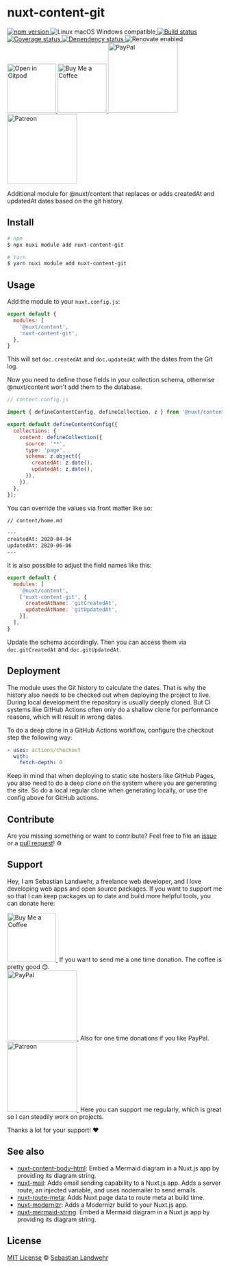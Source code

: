 <!-- TITLE/ -->
# nuxt-content-git
<!-- /TITLE -->

<!-- BADGES/ -->
<p>
  <a href="https://npmjs.org/package/nuxt-content-git">
    <img
      src="https://img.shields.io/npm/v/nuxt-content-git.svg"
      alt="npm version"
    >
  </a><img src="https://img.shields.io/badge/os-linux%20%7C%C2%A0macos%20%7C%C2%A0windows-blue" alt="Linux macOS Windows compatible"><a href="https://github.com/dword-design/nuxt-content-git/actions">
    <img
      src="https://github.com/dword-design/nuxt-content-git/workflows/build/badge.svg"
      alt="Build status"
    >
  </a><a href="https://codecov.io/gh/dword-design/nuxt-content-git">
    <img
      src="https://codecov.io/gh/dword-design/nuxt-content-git/branch/master/graph/badge.svg"
      alt="Coverage status"
    >
  </a><a href="https://david-dm.org/dword-design/nuxt-content-git">
    <img src="https://img.shields.io/david/dword-design/nuxt-content-git" alt="Dependency status">
  </a><img src="https://img.shields.io/badge/renovate-enabled-brightgreen" alt="Renovate enabled"><br/><a href="https://gitpod.io/#https://github.com/dword-design/nuxt-content-git">
    <img
      src="https://gitpod.io/button/open-in-gitpod.svg"
      alt="Open in Gitpod"
      width="114"
    >
  </a><a href="https://www.buymeacoffee.com/dword">
    <img
      src="https://www.buymeacoffee.com/assets/img/guidelines/download-assets-sm-2.svg"
      alt="Buy Me a Coffee"
      width="114"
    >
  </a><a href="https://paypal.me/SebastianLandwehr">
    <img
      src="https://sebastianlandwehr.com/images/paypal.svg"
      alt="PayPal"
      width="163"
    >
  </a><a href="https://www.patreon.com/dworddesign">
    <img
      src="https://sebastianlandwehr.com/images/patreon.svg"
      alt="Patreon"
      width="163"
    >
  </a>
</p>
<!-- /BADGES -->

<!-- DESCRIPTION/ -->
Additional module for @nuxt/content that replaces or adds createdAt and updatedAt dates based on the git history.
<!-- /DESCRIPTION -->

<!-- INSTALL/ -->
## Install

```bash
# npm
$ npx nuxi module add nuxt-content-git

# Yarn
$ yarn nuxi module add nuxt-content-git
```
<!-- /INSTALL -->

## Usage

Add the module to your `nuxt.config.js`:

```js
export default {
  modules: [
    '@nuxt/content',
    'nuxt-content-git',
  },
}
```

This will set `doc.createdAt` and `doc.updatedAt` with the dates from the Git log.

Now you need to define those fields in your collection schema, otherwise @nuxt/content won't add them to the database.

```js
// content.config.js

import { defineContentConfig, defineCollection, z } from '@nuxt/content';

export default defineContentConfig({
  collections: {
    content: defineCollection({
      source: '**',
      type: 'page',
      schema: z.object({
        createdAt: z.date(),
        updatedAt: z.date(),
      }),
    }),
  },
});
```

You can override the values via front matter like so:

```md
// content/home.md

---
createdAt: 2020-04-04
updatedAt: 2020-06-06
---
```

It is also possible to adjust the field names like this:

```js
export default {
  modules: [
    '@nuxt/content',
    ['nuxt-content-git', {
      createdAtName: 'gitCreatedAt',
      updatedAtName: 'gitUpdatedAt',
    }],
  ],
}
```

Update the schema accordingly. Then you can access them via `doc.gitCreatedAt` and `doc.gitUpdatedAt`.

## Deployment

The module uses the Git history to calculate the dates. That is why the history also needs to be checked out when deploying the project to live. During local development the repository is usually deeply cloned. But CI systems like GitHub Actions often only do a shallow clone for performance reasons, which will result in wrong dates.

To do a deep clone in a GitHub Actions workflow, configure the checkout step the following way:

```yaml
- uses: actions/checkout
  with:
    fetch-depth: 0
```

Keep in mind that when deploying to static site hosters like GitHub Pages, you also need to do a deep clone on the system where you are generating the site. So do a local regular clone when generating locally, or use the config above for GitHub actions.

<!-- LICENSE/ -->
## Contribute

Are you missing something or want to contribute? Feel free to file an [issue](https://github.com/dword-design/nuxt-content-git/issues) or a [pull request](https://github.com/dword-design/nuxt-content-git/pulls)! ⚙️

## Support

Hey, I am Sebastian Landwehr, a freelance web developer, and I love developing web apps and open source packages. If you want to support me so that I can keep packages up to date and build more helpful tools, you can donate here:

<p>
  <a href="https://www.buymeacoffee.com/dword">
    <img
      src="https://www.buymeacoffee.com/assets/img/guidelines/download-assets-sm-2.svg"
      alt="Buy Me a Coffee"
      width="114"
    >
  </a>&nbsp;If you want to send me a one time donation. The coffee is pretty good 😊.<br/>
  <a href="https://paypal.me/SebastianLandwehr">
    <img
      src="https://sebastianlandwehr.com/images/paypal.svg"
      alt="PayPal"
      width="163"
    >
  </a>&nbsp;Also for one time donations if you like PayPal.<br/>
  <a href="https://www.patreon.com/dworddesign">
    <img
      src="https://sebastianlandwehr.com/images/patreon.svg"
      alt="Patreon"
      width="163"
    >
  </a>&nbsp;Here you can support me regularly, which is great so I can steadily work on projects.
</p>

Thanks a lot for your support! ❤️

## See also

* [nuxt-content-body-html](https://github.com/dword-design/nuxt-content-body-html): Embed a Mermaid diagram in a Nuxt.js app by providing its diagram string.
* [nuxt-mail](https://github.com/dword-design/nuxt-mail): Adds email sending capability to a Nuxt.js app. Adds a server route, an injected variable, and uses nodemailer to send emails.
* [nuxt-route-meta](https://github.com/dword-design/nuxt-route-meta): Adds Nuxt page data to route meta at build time.
* [nuxt-modernizr](https://github.com/dword-design/nuxt-modernizr): Adds a Modernizr build to your Nuxt.js app.
* [nuxt-mermaid-string](https://github.com/dword-design/nuxt-mermaid-string): Embed a Mermaid diagram in a Nuxt.js app by providing its diagram string.

## License

[MIT License](https://opensource.org/license/mit/) © [Sebastian Landwehr](https://sebastianlandwehr.com)
<!-- /LICENSE -->
